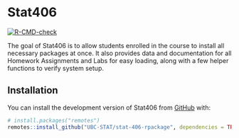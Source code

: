 
# Stat406

<!-- badges: start -->
[![R-CMD-check](https://github.com/UBC-STAT/stat-406-rpackage/actions/workflows/R-CMD-check.yaml/badge.svg)](https://github.com/UBC-STAT/stat-406-rpackage/actions/workflows/R-CMD-check.yaml)
<!-- badges: end -->

The goal of Stat406 is to allow students enrolled in the course to install
all necessary packages at once. It also provides data and documentation
for all Homework Assignments and Labs for easy loading, along with a few
helper functions to verify system setup.

## Installation

You can install the development version of Stat406 from [GitHub](https://github.com/) with:

``` r
# install.packages("remotes")
remotes::install_github("UBC-STAT/stat-406-rpackage", dependencies = TRUE)
```
